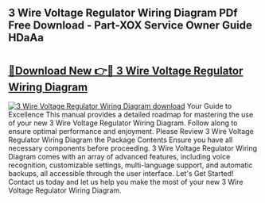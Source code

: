 ## 3 Wire Voltage Regulator Wiring Diagram PDf Free Download - Part-XOX Service Owner Guide HDaAa

# <h2><a href="http://dfqiz1c.blite.top/?on=3+Wire+Voltage+Regulator+Wiring+Diagram">🔗Download New 👉🔴 3 Wire Voltage Regulator Wiring Diagram</a></h2>

[![3 Wire Voltage Regulator Wiring Diagram download](https://i.imgur.com/lujVjoI.png)](http://dfqiz1c.blite.top/?on=3+Wire+Voltage+Regulator+Wiring+Diagram)
Your Guide to Excellence This manual provides a detailed roadmap for mastering the use of your new 3 Wire Voltage Regulator Wiring Diagram. Follow along to ensure optimal performance and enjoyment. Please Review 3 Wire Voltage Regulator Wiring Diagram the Package Contents Ensure you have all necessary components before proceeding. 3 Wire Voltage Regulator Wiring Diagram comes with an array of advanced features, including voice recognition, customizable settings, multi-language support, and automatic backups, all accessible through the user interface. Let's Get Started! Contact us today and let us help you make the most of your new 3 Wire Voltage Regulator Wiring Diagram.
